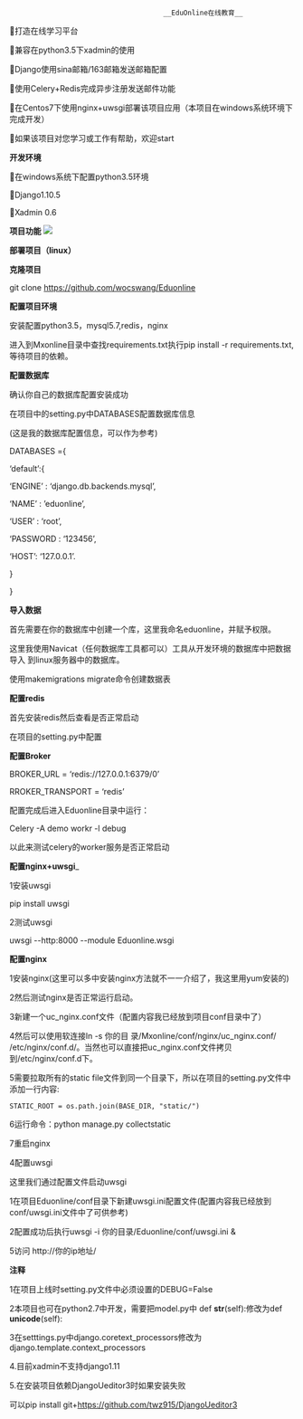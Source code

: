                                           __EduOnline在线教育__
打造在线学习平台

兼容在python3.5下xadmin的使用

Django使用sina邮箱/163邮箱发送邮箱配置

使用Celery+Redis完成异步注册发送邮件功能

在Centos7下使用nginx+uwsgi部署该项目应用（本项目在windows系统环境下完成开发）

如果该项目对您学习或工作有帮助，欢迎start


__开发环境__


在windows系统下配置python3.5环境 

Django1.10.5

Xadmin 0.6



__项目功能__
![](https://github.com/wocswang/Eduonline/blob/master/project.jpg)



__部署项目（linux）__

__克隆项目__

git clone https://github.com/wocswang/Eduonline

__配置项目环境__

安装配置python3.5，mysql5.7,redis，nginx

进入到Mxonline目录中查找requirements.txt执行pip install -r requirements.txt,
等待项目的依赖。

__配置数据库__

确认你自己的数据库配置安装成功


在项目中的setting.py中DATABASES配置数据库信息

(这是我的数据库配置信息，可以作为参考)

DATABASES ={

‘default’:{

‘ENGINE’ :  ‘django.db.backends.mysql’,

‘NAME’ : ’eduonline’,

‘USER’ : ‘root’,

‘PASSWORD : ‘123456’,

‘HOST’: ‘127.0.0.1’. 

}

}

__导入数据__

首先需要在你的数据库中创建一个库，这里我命名eduonline，并赋予权限。

这里我使用Navicat（任何数据库工具都可以）工具从开发环境的数据库中把数据导入	到linux服务器中的数据库。

使用makemigrations migrate命令创建数据表


__配置redis__

首先安装redis然后查看是否正常启动

在项目的setting.py中配置

__配置Broker__

BROKER_URL = ‘redis://127.0.0.1:6379/0’

RROKER_TRANSPORT = ‘redis’	

配置完成后进入Eduonline目录中运行：

Celery -A demo workr -l debug

以此来测试celery的worker服务是否正常启动


__配置nginx+uwsgi___

1安装uwsgi

pip install uwsgi

2测试uwsgi

uwsgi --http:8000 --module Eduonline.wsgi

__配置nginx__

1安装nginx(这里可以多中安装nginx方法就不一一介绍了，我这里用yum安装的)

2然后测试nginx是否正常运行启动。

3新建一个uc_nginx.conf文件（配置内容我已经放到项目conf目录中了）


4然后可以使用软连接ln -s 你的目
录/Mxonline/conf/nginx/uc_nginx.conf/ /etc/nginx/conf.d/。当然也可以直接把uc_nginx.conf文件拷贝到/etc/nginx/conf.d下。


5需要拉取所有的static file文件到同一个目录下，所以在项目的setting.py文件中添加一行内容:

	STATIC_ROOT = os.path.join(BASE_DIR, "static/")

6运行命令：python manage.py collectstatic

7重启nginx


4配置uwsgi

这里我们通过配置文件启动uwsgi

1在项目Eduonline/conf目录下新建uwsgi.ini配置文件(配置内容我已经放到	conf/uwsgi.ini文件中了可供参考)

2配置成功后执行uwsgi -i 你的目录/Eduonline/conf/uwsgi.ini &


5访问
http://你的ip地址/

__注释__

1在项目上线时setting.py文件中必须设置的DEBUG=False

2本项目也可在python2.7中开发，需要把model.py中 def __str__(self):修改为def __unicode__(self):

3在setttings.py中django.coretext_processors修改为django.template.context_processors

4.目前xadmin不支持django1.11

5.在安装项目依赖DjangoUeditor3时如果安装失败

可以pip install git+https://github.com/twz915/DjangoUeditor3